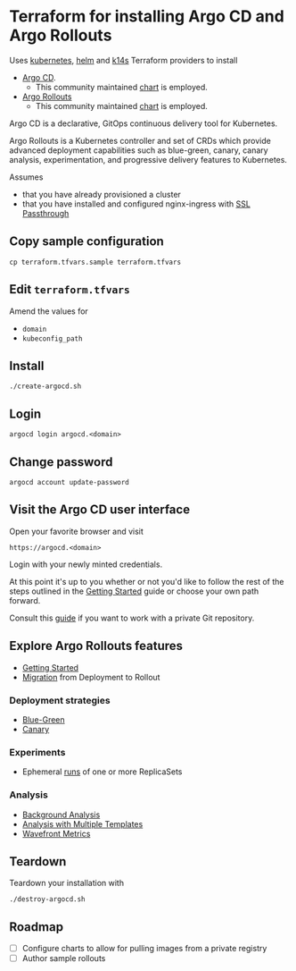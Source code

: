 # Terraform for installing Argo CD and Argo Rollouts

Uses [kubernetes](https://www.terraform.io/docs/providers/kubernetes/index.html), [helm](https://www.terraform.io/docs/providers/helm/index.html) and [k14s](https://github.com/k14s/terraform-provider-k14s) Terraform providers to install 

* [Argo CD](https://argoproj.github.io/argo-cd/).  
  * This community maintained [chart](https://github.com/argoproj/argo-helm/tree/master/charts/argo-cd) is employed.
* [Argo Rollouts](https://argoproj.github.io/argo-rollouts)
  * This community maintained [chart](https://github.com/argoproj/argo-helm/tree/master/charts/argo-rollouts) is employed.

Argo CD is a declarative, GitOps continuous delivery tool for Kubernetes.

Argo Rollouts is a Kubernetes controller and set of CRDs which provide advanced deployment capabilities such as blue-green, canary, canary analysis, experimentation, and progressive delivery features to Kubernetes.

Assumes

* that you have already provisioned a cluster
* that you have installed and configured nginx-ingress with [SSL Passthrough](../nginx-ingress/README.md#enabling-ssl-passthrough)

## Copy sample configuration

```
cp terraform.tfvars.sample terraform.tfvars
```

## Edit `terraform.tfvars`

Amend the values for

* `domain`
* `kubeconfig_path`


## Install

```
./create-argocd.sh
```

## Login

```
argocd login argocd.<domain>
```

## Change password

```
argocd account update-password
```

## Visit the Argo CD user interface

Open your favorite browser and visit

```
https://argocd.<domain>
```

Login with your newly minted credentials.

At this point it's up to you whether or not you'd like to follow the rest of the steps outlined in the [Getting Started](https://argoproj.github.io/argo-cd/getting_started/#creating-apps-via-ui) guide or choose your own path forward.

Consult this [guide](https://argoproj.github.io/argo-cd/user-guide/private-repositories/) if you want to work with a private Git repository.

## Explore Argo Rollouts features

* [Getting Started](https://argoproj.github.io/argo-rollouts/getting-started/)
* [Migration](https://argoproj.github.io/argo-rollouts/migrating/) from Deployment to Rollout

### Deployment strategies

* [Blue-Green](https://argoproj.github.io/argo-rollouts/features/bluegreen/)
* [Canary](https://argoproj.github.io/argo-rollouts/features/canary/)

### Experiments

* Ephemeral [runs](https://argoproj.github.io/argo-rollouts/features/experiment/#how-does-it-work) of one or more ReplicaSets

### Analysis

* [Background Analysis](https://argoproj.github.io/argo-rollouts/features/analysis/#background-analysis)
* [Analysis with Multiple Templates](https://argoproj.github.io/argo-rollouts/features/analysis/#analysis-with-multiple-templates)
* [Wavefront Metrics](https://argoproj.github.io/argo-rollouts/features/analysis/#wavefront-metrics)

## Teardown

Teardown your installation with

```
./destroy-argocd.sh
```

## Roadmap

- [ ] Configure charts to allow for pulling images from a private registry
- [ ] Author sample rollouts
